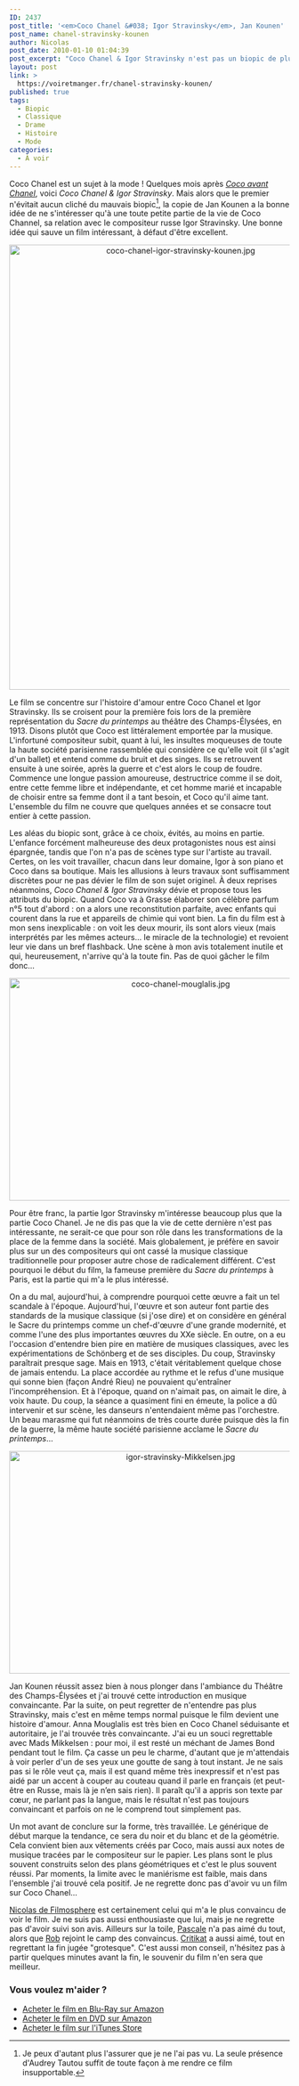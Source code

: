 ```yaml
---
ID: 2437
post_title: '<em>Coco Chanel &#038; Igor Stravinsky</em>, Jan Kounen'
post_name: chanel-stravinsky-kounen
author: Nicolas
post_date: 2010-01-10 01:04:39
post_excerpt: "Coco Chanel & Igor Stravinsky n'est pas un biopic de plus sur cette femme indépendante du XXe siècle. Grâce à l'ajout dans l'équation du célèbre compositeur russe, le film de Jan Kounen gagne en intérêt. "
layout: post
link: >
  https://voiretmanger.fr/chanel-stravinsky-kounen/
published: true
tags:
  - Biopic
  - Classique
  - Drame
  - Histoire
  - Mode
categories:
  - À voir
---
```

Coco Chanel est un sujet à la mode ! Quelques mois après <em><a href="http://www.allocine.fr/film/fichefilm_gen_cfilm=128901.html">Coco avant Chanel</a></em>, voici <em>Coco Chanel &amp; Igor Stravinsky</em>. Mais alors que le premier n'évitait aucun cliché du mauvais biopic[^1], la copie de Jan Kounen a la bonne idée de ne s'intéresser qu'à une toute petite partie de la vie de Coco Channel, sa relation avec le compositeur russe Igor Stravinsky. Une bonne idée qui sauve un film intéressant, à défaut d'être excellent.

<div style="text-align: center;"><img class="aligncenter" src="https://voiretmanger.fr/wp-content/uploads/2010/01/coco-chanel-igor-stravinsky-kounen.jpg" border="0" alt="coco-chanel-igor-stravinsky-kounen.jpg" width="600" height="800" /></div>
<p>Le film se concentre sur l'histoire d'amour entre Coco Chanel et Igor Stravinsky. Ils se croisent pour la première fois lors de la première représentation du <em>Sacre du printemps</em> au théâtre des Champs-Élysées, en 1913. Disons plutôt que Coco est littéralement emportée par la musique. L'infortuné compositeur subit, quant à lui, les insultes moqueuses de toute la haute société parisienne rassemblée qui considère ce qu'elle voit (il s'agit d'un ballet) et entend comme du bruit et des singes. Ils se retrouvent ensuite à une soirée, après la guerre et c'est alors le coup de foudre. Commence une longue passion amoureuse, destructrice comme il se doit, entre cette femme libre et indépendante, et cet homme marié et incapable de choisir entre sa femme dont il a tant besoin, et Coco qu'il aime tant. L'ensemble du film ne couvre que quelques années et se consacre tout entier à cette passion.</p>
<p>Les aléas du biopic sont, grâce à ce choix, évités, au moins en partie. L'enfance forcément malheureuse des deux protagonistes nous est ainsi épargnée, tandis que l'on n'a pas de scènes type sur l'artiste au travail. Certes, on les voit travailler, chacun dans leur domaine, Igor à son piano et Coco dans sa boutique. Mais les allusions à leurs travaux sont suffisamment discrètes pour ne pas dévier le film de son sujet originel. À deux reprises néanmoins, <em>Coco Chanel &amp; Igor Stravinsky</em> dévie et propose tous les attributs du biopic. Quand Coco va à Grasse élaborer son célèbre parfum n°5 tout d'abord : on a alors une reconstitution parfaite, avec enfants qui courent dans la rue et appareils de chimie qui vont bien. La fin du film est à mon sens inexplicable : on voit les deux mourir, ils sont alors vieux (mais interprétés par les mêmes acteurs... le miracle de la technologie) et revoient leur vie dans un bref flashback. Une scène à mon avis totalement inutile et qui, heureusement, n'arrive qu'à la toute fin. Pas de quoi gâcher le film donc...</p>

<div style="text-align: center;"><img class="aligncenter" src="https://voiretmanger.fr/wp-content/uploads/2010/01/coco-chanel-mouglalis.jpg" border="0" alt="coco-chanel-mouglalis.jpg" width="600" height="400" /></div>
<p>Pour être franc, la partie Igor Stravinsky m'intéresse beaucoup plus que la partie Coco Chanel. Je ne dis pas que la vie de cette dernière n'est pas intéressante, ne serait-ce que pour son rôle dans les transformations de la place de la femme dans la société. Mais globalement, je préfère en savoir plus sur un des compositeurs qui ont cassé la musique classique traditionnelle pour proposer autre chose de radicalement différent. C'est pourquoi le début du film, la fameuse première du <em>Sacre du printemps</em> à Paris, est la partie qui m'a le plus intéressé.</p>
<p>On a du mal, aujourd'hui, à comprendre pourquoi cette œuvre a fait un tel scandale à l'époque. Aujourd'hui, l'œuvre et son auteur font partie des standards de la musique classique (si j'ose dire) et on considère en général le Sacre du printemps comme un chef-d'œuvre d'une grande modernité, et comme l'une des plus importantes œuvres du XXe siècle. En outre, on a eu l'occasion d'entendre bien pire en matière de musiques classiques, avec les expérimentations de Schönberg et de ses disciples. Du coup, Stravinsky paraîtrait presque sage. Mais en 1913, c'était véritablement quelque chose de jamais entendu. La place accordée au rythme et le refus d'une musique qui sonne bien (façon André Rieu) ne pouvaient qu'entraîner l'incompréhension. Et à l'époque, quand on n'aimait pas, on aimait le dire, à voix haute. Du coup, la séance a quasiment fini en émeute, la police a dû intervenir et sur scène, les danseurs n'entendaient même pas l'orchestre. Un beau marasme qui fut néanmoins de très courte durée puisque dès la fin de la guerre, la même haute société parisienne acclame le <em>Sacre du printemps</em>…</p>

<div style="text-align: center;"><img class="aligncenter" src="https://voiretmanger.fr/wp-content/uploads/2010/01/igor-stravinsky-Mikkelsen.jpg" border="0" alt="igor-stravinsky-Mikkelsen.jpg" width="600" height="400" /></div>
<p>Jan Kounen réussit assez bien à nous plonger dans l'ambiance du Théâtre des Champs-Élysées et j'ai trouvé cette introduction en musique convaincante. Par la suite, on peut regretter de n'entendre pas plus Stravinsky, mais c'est en même temps normal puisque le film devient une histoire d'amour. Anna Mouglalis est très bien en Coco Chanel séduisante et autoritaire, je l'ai trouvée très convaincante. J'ai eu un souci regrettable avec Mads Mikkelsen : pour moi, il est resté un méchant de James Bond pendant tout le film. Ça casse un peu le charme, d'autant que je m'attendais à voir perler d'un de ses yeux une goutte de sang à tout instant. Je ne sais pas si le rôle veut ça, mais il est quand même très inexpressif et n'est pas aidé par un accent à couper au couteau quand il parle en français (et peut-être en Russe, mais là je n’en sais rien). Il paraît qu'il a appris son texte par cœur, ne parlant pas la langue, mais le résultat n'est pas toujours convaincant et parfois on ne le comprend tout simplement pas.</p>
<p>Un mot avant de conclure sur la forme, très travaillée. Le générique de début marque la tendance, ce sera du noir et du blanc et de la géométrie. Cela convient bien aux vêtements créés par Coco, mais aussi aux notes de musique tracées par le compositeur sur le papier. Les plans sont le plus souvent construits selon des plans géométriques et c'est le plus souvent réussi. Par moments, la limite avec le maniérisme est faible, mais dans l'ensemble j'ai trouvé cela positif. Je ne regrette donc pas d'avoir vu un film sur Coco Chanel...</p>
<p><a href="http://www.filmosphere.com/2010/01/critique-coco-chanel-igor-stravinsky-2009/">Nicolas de Filmosphere</a> est certainement celui qui m'a le plus convaincu de voir le film. Je ne suis pas aussi enthousiaste que lui, mais je ne regrette pas d'avoir suivi son avis. Ailleurs sur la toile, <a href="http://www.surlarouteducinema.com/archive/2010/01/06/coco-chanel-et-igor-stravinsky-de-jan-kounen.html">Pascale</a> n'a pas aimé du tout, alors que <a href="http://www.toujoursraison.com/2010/01/coco-chanel-igor-stravinsky.html">Rob</a> rejoint le camp des convaincus. <a href="http://www.critikat.com/Coco-Chanel-Igor-Stravinsky.html">Critikat</a> a aussi aimé, tout en regrettant la fin jugée "grotesque". C'est aussi mon conseil, n'hésitez pas à partir quelques minutes avant la fin, le souvenir du film n'en sera que meilleur.</p>

<div class="amazon">
<h3>Vous voulez m'aider ?</h3>
<ul>
	<li><a href="http://www.amazon.fr/gp/product/B006LNAB90/ref=as_li_ss_tl?ie=UTF8&tag=leblogdenic07-21&linkCode=as2&camp=1642&creative=19458&creativeASIN=B006LNAB90">Acheter le film en Blu-Ray sur Amazon</a></li>
	<li><a href="http://www.amazon.fr/gp/product/B006LNA92O/ref=as_li_ss_tl?ie=UTF8&tag=leblogdenic07-21&linkCode=as2&camp=1642&creative=19458&creativeASIN=B006LNA92O">Acheter le film en DVD sur Amazon</a></li>
	<li><a href="http://itunes.apple.com/fr/movie/coco-chanel-et-igor-stravinsky/id401880095">Acheter le film sur l'iTunes Store</a></li>
</ul>
</div>

[^1]: Je peux d'autant plus l'assurer que je ne l'ai pas vu. La seule présence d'Audrey Tautou suffit de toute façon à me rendre ce film insupportable.